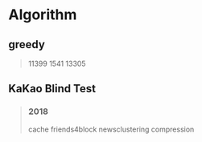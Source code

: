 # Algorithm

## greedy

> 11399 1541 13305

## KaKao Blind Test

> ### 2018
> cache friends4block newsclustering compression
